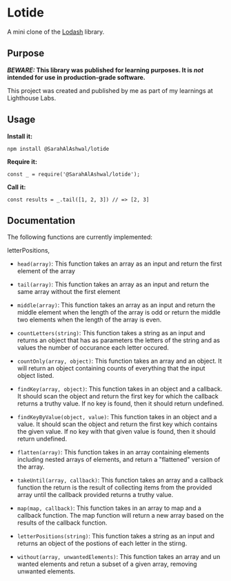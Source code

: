 # Lotide

A mini clone of the [Lodash](https://lodash.com) library.

## Purpose

**_BEWARE:_ This library was published for learning purposes. It is _not_ intended for use in production-grade software.**

This project was created and published by me as part of my learnings at Lighthouse Labs. 

## Usage

**Install it:**

`npm install @SarahAlAshwal/lotide`

**Require it:**

`const _ = require('@SarahAlAshwal/lotide');`

**Call it:**

`const results = _.tail([1, 2, 3]) // => [2, 3]`

## Documentation

The following functions are currently implemented:


   

  
  
  
  letterPositions,

 
  

* `head(array)`: This function takes an array as an input and return the first element of the array
* `tail(array)`: This function takes an array as an input and return the same array without the first element 
* `middle(array)`: This function takes an array as an input and return the middle element when the length of the array is odd or return the middle two elements when the length of the array is even.
* `countLetters(string)`: This function takes a string as an input and returns an object that has as parameters the letters of the string and as values the number of occurance each letter occured. 
* `countOnly(array, object)`: This function takes an array and an object. It will return an object containing counts of everything that the input object listed.
* `findKey(array, object)`: This function takes in an object and a callback. It should scan the object and return the first key for which the callback returns a truthy value. If no key is found, then it should return undefined.
* `findKeyByValue(object, value)`: This function takes in an object and a value. It should scan the object and return the first key which contains the given value. If no key with that given value is found, then it should return undefined.
* `flatten(array)`: This function takes in an array containing elements including nested arrays of elements, and return a "flattened" version of the array.

* `takeUntil(array, callback)`: This function takes an array and a callback function the return is the result of collecting items from the provided array until the callback provided returns a truthy value.

* `map(map, callback)`: This function takes in an array to map and a callback function. The map function will return a new array based on the results of the callback function.

 * `letterPositions(string)`: This function takes a string as an input and returns an object of the postions of each letter in the stirng. 

* `without(array, unwantedElements)`: This function takes an array and un wanted elements and retun a subset of a given array, removing unwanted elements.